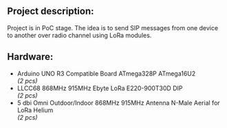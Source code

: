 ## Project description:

Project is in PoC stage. The idea is to send SIP messages
from one device to another over radio channel using LoRa modules.

## Hardware:

* Arduino UNO R3 Compatible Board ATmega328P ATmega16U2
<br>_(2 pcs)_
* LLCC68 868MHz 915MHz Ebyte LoRa E220-900T30D DIP
<br>_(2 pcs)_
* 5 dbi Omni Outdoor/Indoor 868MHz 915MHz Antenna N-Male Aerial for LoRa Helium
<br>_(2 pcs)_